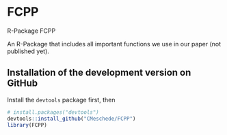 # FCPP
R-Package FCPP

An R-Package that includes all important functions we use in our paper (not published yet).

## Installation of the development version on GitHub

Install the `devtools` package first, then

``` r
# install.packages("devtools")
devtools::install_github("CMeschede/FCPP")
library(FCPP)
```
